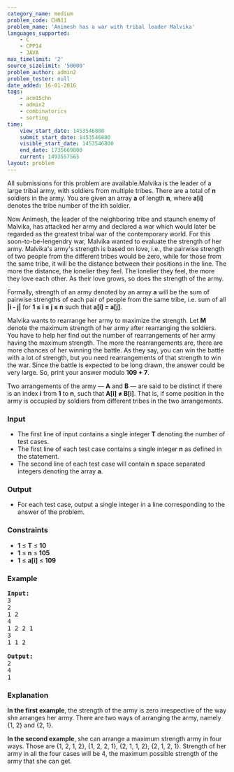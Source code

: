 ```yaml
---
category_name: medium
problem_code: CHN11
problem_name: 'Animesh has a war with tribal leader Malvika'
languages_supported:
    - C
    - CPP14
    - JAVA
max_timelimit: '2'
source_sizelimit: '50000'
problem_author: admin2
problem_tester: null
date_added: 16-01-2016
tags:
    - acm15chn
    - admin2
    - combinatorics
    - sorting
time:
    view_start_date: 1453546800
    submit_start_date: 1453546800
    visible_start_date: 1453546800
    end_date: 1735669800
    current: 1493557565
layout: problem
---
```

All submissions for this problem are available.Malvika is the leader of a large tribal army, with soldiers from multiple tribes. There are a total of **n** soldiers in the army. You are given an array **a** of length **n**, where **a\[i\]** denotes the tribe number of the **i**th soldier.

Now Animesh, the leader of the neighboring tribe and staunch enemy of Malvika, has attacked her army and declared a war which would later be regarded as the greatest tribal war of the contemporary world. For this soon-to-be-lengendry war, Malvika wanted to evaluate the strength of her army. Malvika's army's strength is based on love, i.e., the pairwise strength of two people from the different tribes would be zero, while for those from the same tribe, it will be the distance between their positions in the line. The more the distance, the lonelier they feel. The lonelier they feel, the more they love each other. As their love grows, so does the strength of the army.

Formally, strength of an army denoted by an array **a** will be the sum of pairwise strengths of each pair of people from the same tribe, i.e. sum of all **|i - j|** for **1 ≤ i ≤ j ≤ n** such that **a\[i\] = a\[j\]**.

Malvika wants to rearrange her army to maximize the strength. Let **M** denote the maximum strength of her army after rearranging the soldiers. You have to help her find out the number of rearrangements of her army having the maximum strength. The more the rearrangements are, there are more chances of her winning the battle. As they say, you can win the battle with a lot of strength, but you need rearrangements of that strength to win the war. Since the battle is expected to be long drawn, the answer could be very large. So, print your answer modulo **109 + 7**.

Two arrangements of the army — **A** and **B** — are said to be distinct if there is an index **i** from **1** to **n**, such that **A\[i\] ≠ B\[i\]**. That is, if some position in the army is occupied by soldiers from different tribes in the two arrangements.

### Input

- The first line of input contains a single integer **T** denoting the number of test cases.
- The first line of each test case contains a single integer **n** as defined in the statement.
- The second line of each test case will contain **n** space separated integers denoting the array **a**.

### Output

- For each test case, output a single integer in a line corresponding to the answer of the problem.

### Constraints

- **1** ≤ **T** ≤ **10**
- **1** ≤ **n** ≤ **105**
- **1** ≤ **a\[i\]** ≤ **109**

### Example

<pre><b>Input:</b>
3
2
1 2
4
1 2 2 1
3
1 1 2

<b>Output:</b>
2
4
1
</pre>
### Explanation

**In the first example**, the strength of the army is zero irrespective of the way she arranges her army. There are two ways of arranging the army, namely {1, 2} and {2, 1}.

**In the second example**, she can arrange a maximum strength army in four ways. Those are {1, 2, 1, 2}, {1, 2, 2, 1}, {2, 1, 1, 2}, {2, 1, 2, 1}. Strength of her army in all the four cases will be 4, the maximum possible strength of the army that she can get.
